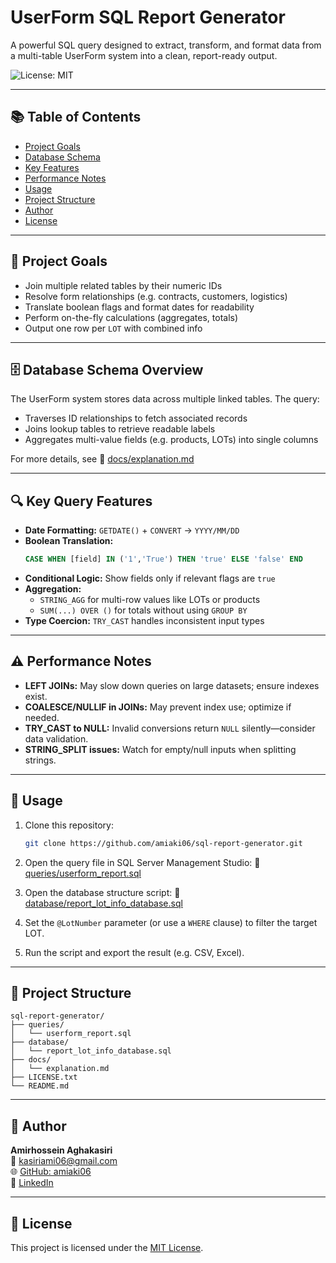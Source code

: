 # UserForm SQL Report Generator

A powerful SQL query designed to extract, transform, and format data from a multi-table UserForm system into a clean, report-ready output.

![License: MIT](https://img.shields.io/badge/License-MIT-green.svg)

---

## 📚 Table of Contents
- [Project Goals](#-project-goals)
- [Database Schema](#-database-schema-overview)
- [Key Features](#-key-query-features)
- [Performance Notes](#-performance-notes)
- [Usage](#-usage)
- [Project Structure](#-project-structure)
- [Author](#-author)
- [License](#-license)

---

## 📌 Project Goals

- Join multiple related tables by their numeric IDs
- Resolve form relationships (e.g. contracts, customers, logistics)
- Translate boolean flags and format dates for readability
- Perform on-the-fly calculations (aggregates, totals)
- Output one row per `LOT` with combined info

---

## 🗄️ Database Schema Overview

The UserForm system stores data across multiple linked tables. The query:

- Traverses ID relationships to fetch associated records
- Joins lookup tables to retrieve readable labels
- Aggregates multi-value fields (e.g. products, LOTs) into single columns

For more details, see 📄 [docs/explanation.md](./docs/explanation.md)

---

## 🔍 Key Query Features

- **Date Formatting:** `GETDATE()` + `CONVERT` → `YYYY/MM/DD`
- **Boolean Translation:**  
  ```sql
  CASE WHEN [field] IN ('1','True') THEN 'true' ELSE 'false' END
  ```
- **Conditional Logic:** Show fields only if relevant flags are `true`
- **Aggregation:**
  - `STRING_AGG` for multi-row values like LOTs or products
  - `SUM(...) OVER ()` for totals without using `GROUP BY`
- **Type Coercion:** `TRY_CAST` handles inconsistent input types

---

## ⚠️ Performance Notes

- **LEFT JOINs:** May slow down queries on large datasets; ensure indexes exist.
- **COALESCE/NULLIF in JOINs:** May prevent index use; optimize if needed.
- **TRY_CAST to NULL:** Invalid conversions return `NULL` silently—consider data validation.
- **STRING_SPLIT issues:** Watch for empty/null inputs when splitting strings.

---

## 🚀 Usage

1. Clone this repository:
   ```bash
   git clone https://github.com/amiaki06/sql-report-generator.git
   ```
2. Open the query file in SQL Server Management Studio:
   📄 [queries/userform_report.sql](./queries/userform_report.sql)

3. Open the database structure script:
   📄 [database/report_lot_info_database.sql](./database/report_lot_info_database.sql)

4. Set the `@LotNumber` parameter (or use a `WHERE` clause) to filter the target LOT.
5. Run the script and export the result (e.g. CSV, Excel).

---

## 📁 Project Structure

```
sql-report-generator/
├── queries/
│   └── userform_report.sql
├── database/
│   └── report_lot_info_database.sql
├── docs/
│   └── explanation.md
├── LICENSE.txt
└── README.md
```

---

## 👤 Author

**Amirhossein Aghakasiri**  
📧 kasiriami06@gmail.com  
🌐 [GitHub: amiaki06](https://github.com/amiaki06)  
🔗 [LinkedIn](https://www.linkedin.com/in/amirhossein-aghakasiri)

---

## 📄 License

This project is licensed under the [MIT License](./LICENSE.txt).
